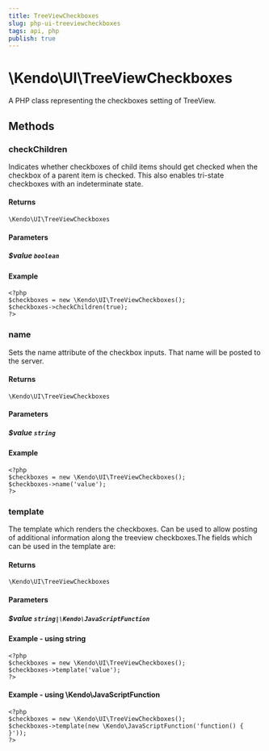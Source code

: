 ```yaml
---
title: TreeViewCheckboxes
slug: php-ui-treeviewcheckboxes
tags: api, php
publish: true
---
```


# \Kendo\UI\TreeViewCheckboxes

A PHP class representing the checkboxes setting of TreeView.


## Methods

### checkChildren
Indicates whether checkboxes of child items should get checked when the checkbox of a parent item is checked. This
also enables tri-state checkboxes with an indeterminate state.

#### Returns
`\Kendo\UI\TreeViewCheckboxes`

#### Parameters

##### $value `boolean`



#### Example 
    <?php
    $checkboxes = new \Kendo\UI\TreeViewCheckboxes();
    $checkboxes->checkChildren(true);
    ?>

### name
Sets the name attribute of the checkbox inputs. That name will be posted to the server.

#### Returns
`\Kendo\UI\TreeViewCheckboxes`

#### Parameters

##### $value `string`



#### Example 
    <?php
    $checkboxes = new \Kendo\UI\TreeViewCheckboxes();
    $checkboxes->name('value');
    ?>

### template
The template which renders the checkboxes. Can be used to allow posting of
additional information along the treeview checkboxes.The fields which can be used in the template are:

#### Returns
`\Kendo\UI\TreeViewCheckboxes`

#### Parameters

##### $value `string|\Kendo\JavaScriptFunction`



#### Example  - using string
    <?php
    $checkboxes = new \Kendo\UI\TreeViewCheckboxes();
    $checkboxes->template('value');
    ?>

#### Example  - using \Kendo\JavaScriptFunction
    <?php
    $checkboxes = new \Kendo\UI\TreeViewCheckboxes();
    $checkboxes->template(new \Kendo\JavaScriptFunction('function() { }'));
    ?>

